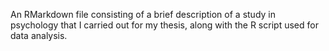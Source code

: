 An RMarkdown file consisting of a brief description of a study in psychology that I carried out for my thesis, along with the R script used for data analysis. 
